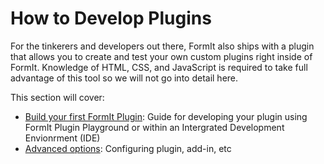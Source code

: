 # How to Develop Plugins

For the tinkerers and developers out there, FormIt also ships with a plugin that allows you to create and test your own custom plugins right inside of FormIt. Knowledge of HTML, CSS, and JavaScript is required to take full advantage of this tool so we will not go into detail here. 

This section will cover:

* [Build your first FormIt Plugin](build-your-first-formit-plugin/): Guide for developing your plugin using FormIt Plugin Playground or within an Intergrated Development Envionrment (IDE)
* [Advanced options](ii-advanced-options/): Configuring plugin, add-in, etc
